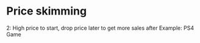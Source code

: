 # Price skimming

2: High price to start, drop price later to get more sales after
Example: PS4 Game